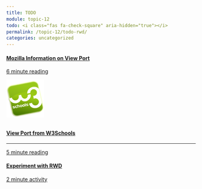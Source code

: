 ```yaml
---
title: TODO
module: topic-12
todo: <i class="fas fa-check-square" aria-hidden="true"></i>
permalink: /topic-12/todo-rwd/
categories: uncategorized
---
```


<div class="row text-center">
  <div class="col-lg-4">
    <div class="bs-component">
      <div class="list-group">
        <a href="https://developer.mozilla.org/en-US/docs/Mozilla/Mobile/Viewport_meta_tag" target="_blank" class="list-group-item hw-item">
          <i class="icon-hw fab fa-codepen" aria-hidden="true"></i>
          <h4 class="list-group-item-heading">Mozilla Information on View Port</h4>
          <div class="divider-hw"></div>
          <p class="list-group-item-text"><i class="far fa-clock" aria-hidden="true"></i> 6 minute reading</p>
        </a>
      </div>
    </div>
  </div>
   <div class="col-lg-4">
    <div class="bs-component">
      <div class="list-group">
        <a href="https://www.w3schools.com/css/css_rwd_viewport.asp" target="_blank" class="list-group-item">
          <img src="../../topic-09/img/hw-icon-w3schools.png" style="max-height: 100px; margin: auto; margin-bottom: 10px;" />
          <h4 class="list-group-item-heading">View Port from W3Schools</h4>
          <hr>
          <p class="list-group-item-text"><i class="fa fa-clock-o" aria-hidden="true"></i> 5 minute reading</p>
        </a>
      </div>
    </div>
  </div>
  <div class="col-lg-4">
    <div class="bs-component">
      <div class="list-group">
        <a href="https://www.w3schools.com/css/tryit.asp?filename=tryresponsive_col-s" target="_blank" class="list-group-item">
          <i class="icon-hw fab fa-codepen" aria-hidden="true"></i>
          <h4 class="list-group-item-heading">Experiment with RWD</h4>
          <p class="list-group-item-text"></p>
          <div class="divider-hw"></div>
          <p class="list-group-item-text"><i class="far fa-clock" aria-hidden="true"></i> 2 minute activity</p>
        </a>
      </div>
    </div>
  </div>
</div>
